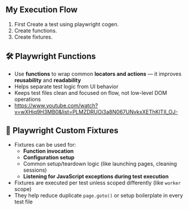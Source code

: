 ## My Execution Flow

1. First Create a test using playwright cogen.
2. Create functions.
3. Create fixtures.

## 🛠️ Playwright Functions

- Use **functions** to wrap common **locators and actions** — it improves **reusability** and **readability**
- Helps separate test logic from UI behavior
- Keeps test files clean and focused on flow, not low-level DOM operations
- https://www.youtube.com/watch?v=wXHiq9H3MB0&list=PLMZDRUOi3a8N067UNvkxXEThKlTII_OJ-


## 🧩 Playwright Custom Fixtures

- Fixtures can be used for:
  - **Function invocation**
  - **Configuration setup**
  - Common setup/teardown logic (like launching pages, cleaning sessions)
  - **Listening for JavaScript exceptions during test execution**
- Fixtures are executed per test unless scoped differently (like `worker` scope)
- They help reduce duplicate `page.goto()` or setup boilerplate in every test file

